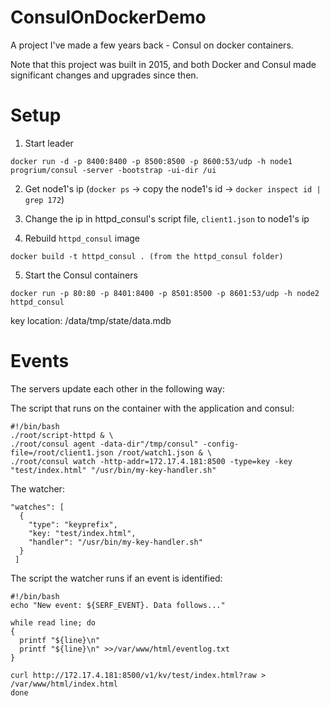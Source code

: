 # ConsulOnDockerDemo
A project I've made a few years back - Consul on docker containers.

Note that this project was built in 2015, and both Docker and Consul made significant changes and upgrades since then.

# Setup

1. Start leader
```
docker run -d -p 8400:8400 -p 8500:8500 -p 8600:53/udp -h node1 progrium/consul -server -bootstrap -ui-dir /ui
```

2. Get node1's ip  (```docker ps``` -> copy the node1's id -> ```docker inspect id | grep 172```)

3. Change the ip in httpd_consul's script file, ```client1.json``` to node1's ip

4. Rebuild ```httpd_consul``` image 
```
docker build -t httpd_consul . (from the httpd_consul folder)
```

5. Start the Consul containers
```
docker run -p 80:80 -p 8401:8400 -p 8501:8500 -p 8601:53/udp -h node2 httpd_consul
```

key location: /data/tmp/state<number>/data.mdb

# Events 
The servers update each other in the following way:

The script that runs on the container with the application and consul:
```
#!/bin/bash
./root/script-httpd & \
./root/consul agent -data-dir"/tmp/consul" -config-file=/root/client1.json /root/watch1.json & \
./root/consul watch -http-addr=172.17.4.181:8500 -type=key -key "test/index.html" "/usr/bin/my-key-handler.sh"
```
The watcher:
```
"watches": [
  {
    "type": "keyprefix",
    "key: "test/index.html",
    "handler": "/usr/bin/my-key-handler.sh"
  }
 ]
```
The script the watcher runs if an event is identified:
```
#!/bin/bash
echo "New event: ${SERF_EVENT}. Data follows..."

while read line; do
{
  printf "${line}\n"
  printf "${line}\n" >>/var/www/html/eventlog.txt
}

curl http://172.17.4.181:8500/v1/kv/test/index.html?raw > /var/www/html/index.html
done
```
